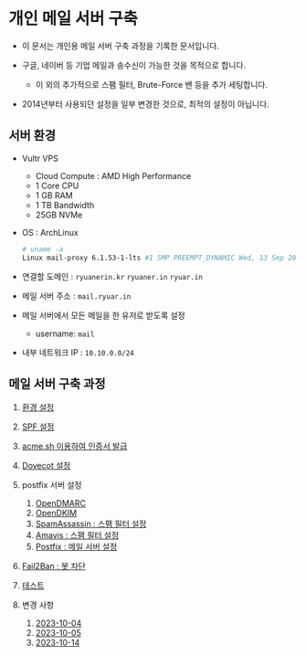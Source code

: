 # 개인 메일 서버 구축

- 이 문서는 개인용 메일 서버 구축 과정을 기록한 문서입니다.

- 구글, 네이버 등 기업 메일과 송수신이 가능한 것을 목적으로 합니다.

    - 이 외의 추가적으로 스팸 필터, Brute-Force 밴 등을 추가 세팅합니다.

- 2014년부터 사용되던 설정을 일부 변경한 것으로, 최적의 설정이 아닙니다.

## 서버 환경

- Vultr VPS

    - Cloud Compute : AMD High Performance
    - 1 Core CPU
    - 1 GB RAM
    - 1 TB Bandwidth
    - 25GB NVMe

- OS : ArchLinux

    ```sh
    # uname -a
    Linux mail-proxy 6.1.53-1-lts #1 SMP PREEMPT_DYNAMIC Wed, 13 Sep 2023 09:32:00 +0000 x86_64 GNU/Linux
    ```

- 연결할 도메인 : `ryuanerin.kr` `ryuaner.in` `ryuar.in`

- 메일 서버 주소 : `mail.ryuar.in`

- 메일 서버에서 모든 메일을 한 유저로 받도록 설정
    - username: `mail`

- 내부 네트워크 IP : `10.10.0.0/24`

## 메일 서버 구축 과정

1. [환경 설정](00-prepair.md)

1. [SPF 설정](01-spf.md)

1. [acme.sh 이용하여 인증서 발급](10-acme.sh.md)

1. [Dovecot 설정](20-dovecot.md)

1. postfix 서버 설정

    1. [OpenDMARC](30-opendmarc.md)
    1. [OpenDKIM](31-opendkim.md)
    1. [SpamAssassin : 스팸 필터 설정](32-spamassassin.md)
    1. [Amavis : 스팸 필터 설정](38-amavisd.md)
    1. [Postfix : 메일 서버 설정](39-postfix.md)

1. [Fail2Ban : 봇 차단](40-fail2ban.md)

1. [테스트](50-test.md)

1. 변경 사항

    1. [2023-10-04](90-2023-10-04.md)
    1. [2023-10-05](90-2023-10-05.md)
    1. [2023-10-14](90-2023-10-14.md)
